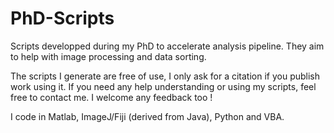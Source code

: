 # PhD-Scripts
Scripts developped during my PhD to accelerate analysis pipeline. They aim to help with image processing and data sorting.

The scripts I generate are free of use, I only ask for a citation if you publish work using it.
If you need any help understanding or using my scripts, feel free to contact me.
I welcome any feedback too !

I code in Matlab, ImageJ/Fiji (derived from Java), Python and VBA.
